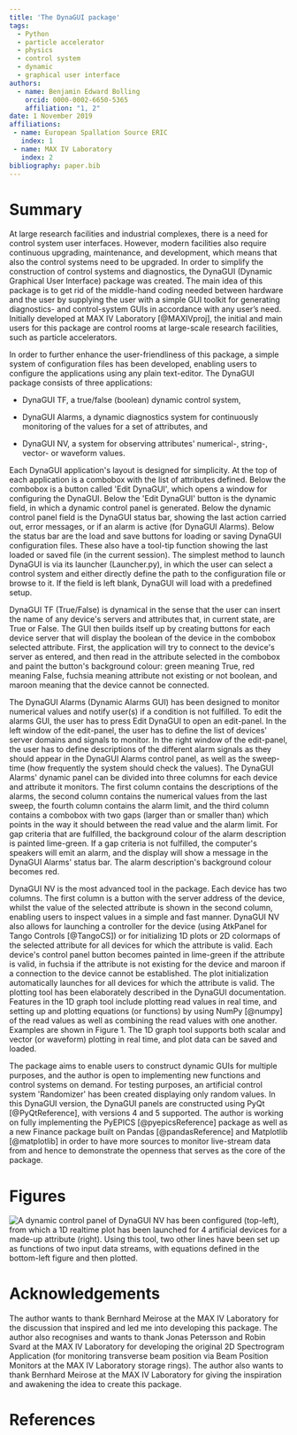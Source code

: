 ```yaml
---
title: 'The DynaGUI package'
tags:
  - Python
  - particle accelerator
  - physics
  - control system
  - dynamic
  - graphical user interface
authors:
  - name: Benjamin Edward Bolling
    orcid: 0000-0002-6650-5365
    affiliation: "1, 2"
date: 1 November 2019
affiliations:
 - name: European Spallation Source ERIC
   index: 1
 - name: MAX IV Laboratory
   index: 2
bibliography: paper.bib
---
```


# Summary

At large research facilities and industrial complexes, there is a need for control system user interfaces. However, modern facilities also require continuous upgrading, maintenance, and development, which means that also the control systems need to be upgraded. In order to simplify the construction of control systems and diagnostics, the DynaGUI (Dynamic Graphical User Interface) package was created. The main idea of this package is to get rid of the middle-hand coding needed between hardware and the user by supplying the user with a simple GUI toolkit for generating diagnostics- and control-system GUIs in accordance with any user’s need. Initially developed at MAX IV Laboratory [@MAXIVproj], the initial and main users for this package are control rooms at large-scale research facilities, such as particle accelerators.

In order to further enhance the user-friendliness of this package, a simple system of configuration files has been developed, enabling users to configure the applications using any plain text-editor. The DynaGUI package consists of three applications:

- DynaGUI TF, a true/false (boolean) dynamic control system,

- DynaGUI Alarms, a dynamic diagnostics system for continuously monitoring of the values for a set of attributes, and

- DynaGUI NV, a system for observing attributes' numerical-, string-, vector- or waveform values.

Each DynaGUI application's layout is designed for simplicity. At the top of each application is a combobox with the list of attributes defined. Below the combobox is a button called 'Edit DynaGUI', which opens a window for configuring the DynaGUI. Below the 'Edit DynaGUI' button is the dynamic field, in which a dynamic control panel is generated. Below the dynamic control panel field is the DynaGUI status bar, showing the last action carried out, error messages, or if an alarm is active (for DynaGUI Alarms). Below the status bar are the load and save buttons for loading or saving DynaGUI configuration files. These also have a tool-tip function showing the last loaded or saved file (in the current session). The simplest method to launch DynaGUI is via its launcher (Launcher.py), in which the user can select a control system and either directly define the path to the configuration file or browse to it. If the field is left blank, DynaGUI will load with a predefined setup.

DynaGUI TF (True/False) is dynamical in the sense that the user can insert the name of any device's servers and attributes that, in current state, are True or False. The GUI then builds itself up by creating buttons for each device server that will display the boolean of the device in the combobox selected attribute. First, the application will try to connect to the device's server as entered, and then read in the attribute selected in the combobox and paint the button's background colour:  green meaning True, red meaning False, fuchsia meaning attribute not existing or not boolean, and maroon meaning that the device cannot be connected.

The DynaGUI Alarms (Dynamic Alarms GUI) has been designed to monitor numerical values and notify user(s) if a condition is not fulfilled. To edit the alarms GUI, the user has to press Edit DynaGUI to open an edit-panel. In the left window of the edit-panel, the user has to define the list of devices' server domains and signals to monitor. In the right window of the edit-panel, the user has to define descriptions of the different alarm signals as they should appear in the DynaGUI Alarms control panel, as well as the sweep-time (how frequently the system should check the values). The DynaGUI Alarms' dynamic panel can be divided into three columns for each device and attribute it monitors. The first column contains the descriptions of the alarms, the second column contains the numerical values from the last sweep, the fourth column contains the alarm limit, and the third column contains a combobox with two gaps (larger than or smaller than) which points in the way it should between the read value and the alarm limit. For gap criteria that are fulfilled, the background colour of the alarm description is painted lime-green. If a gap criteria is not fulfilled, the computer's speakers will emit an alarm, and the display will show a message in the DynaGUI Alarms' status bar. The  alarm description's background colour becomes red.

DynaGUI NV is the most advanced tool in the package. Each device has two columns. The first column is a button with the server address of the device, whilst the value of the selected attribute is shown in the second column, enabling users to inspect values in a simple and fast manner. DynaGUI NV also allows for launching a controller for the device (using AtkPanel for Tango Controls [@TangoCS]) or for initializing 1D plots or 2D colormaps of the selected attribute for all devices for which the attribute is valid. Each device's control panel button becomes painted in lime-green if the attribute is valid, in fuchsia if the attribute is not existing for the device and maroon if a connection to the device cannot be established. The plot initialization automatically launches for all devices for which the attribute is valid. The plotting tool has been elaborately described in the DynaGUI documentation. Features in the 1D graph tool include  plotting read values in real time, and setting up and plotting equations (or functions) by using NumPy [@numpy] of the read values as well as combining the read values with one another. Examples are shown in Figure 1. The 1D graph tool supports both scalar and vector (or waveform) plotting in real time, and plot data can be saved and loaded.

The package aims to enable users to construct dynamic GUIs for multiple purposes, and the author is open to implementing new functions and control systems on demand. For testing purposes, an artificial control system 'Randomizer' has been created displaying only random values. In this DynaGUI version, the DynaGUI panels are constructed using PyQt [@PyQtReference], with versions 4 and 5 supported. The author is working on fully implementing the PyEPICS [@pyepicsReference] package as well as a new Finance package built on Pandas [@pandasReference] and Matplotlib [@matplotlib] in order to have more sources to monitor live-stream data from and hence to demonstrate the openness that serves as the core of the package.

# Figures

![A dynamic control panel of DynaGUI NV has been configured (top-left), from which a 1D realtime plot has been launched for 4 artificial devices for a made-up attribute (right). Using this tool, two other lines have been set up as functions of two input data streams, with equations defined in the bottom-left figure and then plotted.](figureNV.png)

# Acknowledgements
The author wants to thank Bernhard Meirose at the MAX IV Laboratory for the discussion that inspired and led me into developing this package. The author also recognises and wants to thank Jonas Petersson and Robin Svard at the MAX IV Laboratory for developing the original 2D Spectrogram Application (for monitoring transverse beam position via Beam Position Monitors at the MAX IV Laboratory storage rings). The author also wants to thank Bernhard Meirose at the MAX IV Laboratory for giving the inspiration and awakening the idea to create this package.

# References

